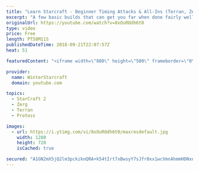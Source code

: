 ```yaml
---
title: "Learn Starcraft - Beginner Timing Attacks & All-Ins (Terran, Zerg & Protoss)"
excerpt: "A few basic builds that can get you far when done fairly well. Also important is how not to overextend and lose everything."
originalUrl: https://youtube.com/watch?v=8xOuROdh6t0
type: video
price: Free
length: PT58M11S
publishedDateTime: 2018-09-21T22:07:57Z
heat: 51

featuredContent: "<iframe width=\"800\" height=\"500\" frameborder=\"0\" src=\"https://www.youtube.com/embed/8xOuROdh6t0\" allow=\"accelerometer; autoplay; encrypted-media; gyroscope; picture-in-picture\" allowfullscreen></iframe>"

provider:
  name: WinterStarcraft
  domain: youtube.com

topics:
  - StarCraft 2
  - Zerg
  - Terran
  - Protoss

images:
  - url: https://i.ytimg.com/vi/8xOuROdh6t0/maxresdefault.jpg
    width: 1280
    height: 720
    isCached: true

secured: "A1GN2mX5jQ2lm3pckiknQRA+k54tIrt7xBwsyY7sJfr0xx1wcVmnAhmmHDNxn1EKGayq5Qfx+mZseKJVfpdYmhZnkCeNCC3XmETCXei0NC6F0gxNjWGtc9dIZmWHVF4TSI8ECRizuck9JVQb1EPXkEQvWxNS+V2imyidE41oDCA0COj5c9MnJuIkbeFh9kWFvNfr3+EC64QWcKOEJenHTjAVw/0OKCC9DAH3NyXHVxINgmda+U8hXYGr1Y8Ad45C1qghD85kCR+zu7S9vN2liyoihMJClnDm5JWFkU9cR8I4PqJ/YHXZ7Ew0H/pW9Iymgr5M5VOhXyO8ikWhvv/A+utQ96TLYyaU5Q/nC8Prmumxb3GH3j0/77FaAmvlZNslYNbOyMfH4Lujv+nMI+WwQY3cMFmp7pnYqyJBqglb450=;zn772zvOzlNf3saCgef+4w=="
---
```


